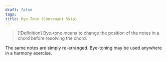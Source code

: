 ```yaml
---
draft: false
tags:
title: Bye-Tone (Consonant Skip)
---
```

> [!Definition]
> Bye-tone means to change the position of the notes in a chord before resolving the chord.

The same notes are simply re-arranged. Bye-toning may be used anywhere in a harmony exercise.
